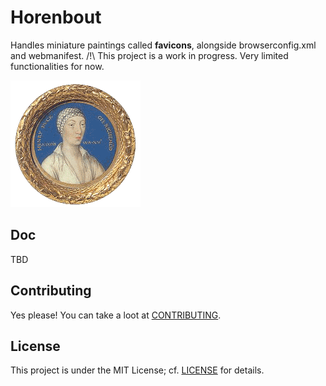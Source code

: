 
# Horenbout

Handles miniature paintings called **favicons**, alongside browserconfig.xml and webmanifest.
/!\ This project is a work in progress. Very limited functionalities for now.

![Lucas Horenbout, Henry VIII'-'s illegitimate son, 1534-5](Lucas-Horenbout-Henry-VIII-s-illegitimate-son-1534-5.gif)

## Doc

TBD

## Contributing

Yes please! You can take a loot at [CONTRIBUTING](CONTRIBUTING.md).

## License

This project is under the MIT License; cf. [LICENSE](LICENSE) for details.